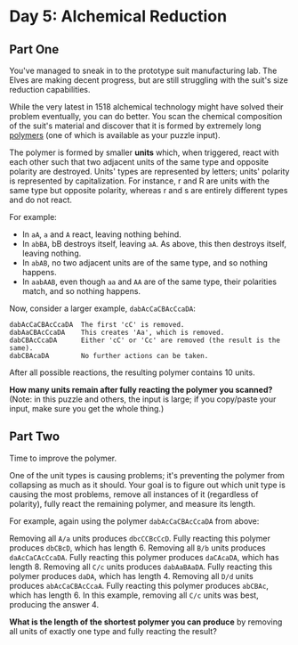 # Day 5: Alchemical Reduction

## Part One

You've managed to sneak in to the prototype suit manufacturing lab. The Elves are making decent progress, but are still
struggling with the suit's size reduction capabilities.

While the very latest in 1518 alchemical technology might have solved their problem eventually, you can do better. You
scan the chemical composition of the suit's material and discover that it is formed by extremely long
[polymers](https://en.wikipedia.org/wiki/Polymer) (one of which is available as your puzzle input).

The polymer is formed by smaller **units** which, when triggered, react with each other such that two adjacent units of
the same type and opposite polarity are destroyed. Units' types are represented by letters; units' polarity is
represented by capitalization. For instance, r and R are units with the same type but opposite polarity, whereas r and s
are entirely different types and do not react.

For example:

- In `aA`, `a` and `A` react, leaving nothing behind.
- In `abBA`, bB destroys itself, leaving `aA`. As above, this then destroys itself, leaving nothing.
- In `abAB`, no two adjacent units are of the same type, and so nothing happens.
- In `aabAAB`, even though `aa` and `AA` are of the same type, their polarities match, and so nothing happens.

Now, consider a larger example, `dabAcCaCBAcCcaDA`:

```text
dabAcCaCBAcCcaDA  The first 'cC' is removed.
dabAaCBAcCcaDA    This creates 'Aa', which is removed.
dabCBAcCcaDA      Either 'cC' or 'Cc' are removed (the result is the same).
dabCBAcaDA        No further actions can be taken.
```

After all possible reactions, the resulting polymer contains 10 units.

**How many units remain after fully reacting the polymer you scanned?** (Note: in this puzzle and others, the input is
large; if you copy/paste your input, make sure you get the whole thing.)

## Part Two

Time to improve the polymer.

One of the unit types is causing problems; it's preventing the polymer from collapsing as much as it should. Your goal
is to figure out which unit type is causing the most problems, remove all instances of it (regardless of polarity),
fully react the remaining polymer, and measure its length.

For example, again using the polymer `dabAcCaCBAcCcaDA` from above:

Removing all `A/a` units produces `dbcCCBcCcD`. Fully reacting this polymer produces `dbCBcD`, which has length 6.
Removing all `B/b` units produces `daAcCaCAcCcaDA`. Fully reacting this polymer produces `daCAcaDA`, which has length 8.
Removing all `C/c` units produces `dabAaBAaDA`. Fully reacting this polymer produces `daDA`, which has length 4.
Removing all `D/d` units produces `abAcCaCBAcCcaA`. Fully reacting this polymer produces `abCBAc`, which has length 6.
In this example, removing all `C/c` units was best, producing the answer 4.

**What is the length of the shortest polymer you can produce** by removing all units of exactly one type and fully
reacting the result?
